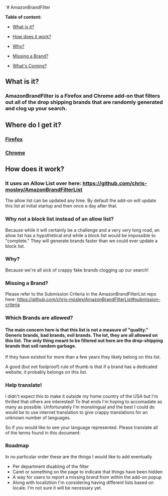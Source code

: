 `# AmazonBrandFilter

**Table of content:**

- [What is it?](#what)

- [How does it work?](#how)
- [Why?](#why)
- [Missing a Brand?](#missing-brand)
- [What's Coming?](#upcoming)

## What is it?

### AmazonBrandFilter is a Firefox and Chrome add-on that filters out all of the drop shipping brands that are randomly generated and clog up your search.

## Where do I get it?
### [Firefox](https://addons.mozilla.org/en-US/firefox/addon/amazonbrandfilter/)
### [Chrome](https://chromewebstore.google.com/detail/amazonbrandfilter/mhfjchmiaocbleapojmgnmjfcmanihio)

## How does it work?

### It uses an Allow List over here: https://github.com/chris-mosley/AmazonBrandFilterList

The allow list can be updated any time. By default the add-on will update this list at initial startup and then once a day after that.

### Why not a block list instead of an allow list?

Because while it will certainly be a challenge and a very _very_ long road, an allow list has a hypothetical end while a block list would be impossible to "complete." They will generate brands faster than we could ever update a block list.

### Why?

Because we're all sick of crappy fake brands clogging up our search!

### Missing a Brand?

Please refer to the Submission Criteria in the AmazonBrandFilterList repo here: https://github.com/chris-mosley/AmazonBrandFilterList#submission-criteria

### Which Brands are allowed?

#### The main concern here is that this list is not a measure of "quality." Generic brands, bad brands, evil brands. The lot, they are all allowed on this list. The only thing meant to be filtered out here are the drop-shipping brands that sell random garbage.

If they have existed for more than a few years they likely belong on this list.

A good (but not foolproof) rule of thumb is that if a brand has a dedicated website, it probably belongs on this list.

### Help translate!

I didn't expect this to make it outside my home country of the USA but I'm thrilled that others are interested!  To that ends I'm hoping to accomadate as many as possible.
Unfortunately I'm monolingual and the best I could do would be to use internet translation to give crappy translations for an unknown number of languages.  

So if you would like to see your language represented.  Please translate all of the terms found in this document:


### Roadmap

In no particular order these are the things I would like to add eventually

- Per department disabling of the filter
- Caret or something on the page to indicate that things have been hidden
- A way for users to report a missing brand from within the add-on popup
- Along with localiztion I'm considering having different lists based on locale. I'm not sure it will be necessary yet.